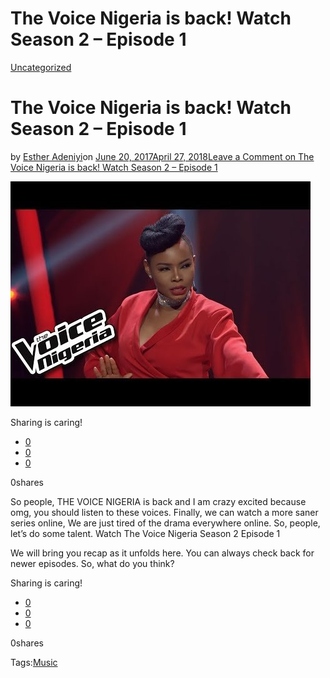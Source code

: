 # The Voice Nigeria is back! Watch Season 2 – Episode 1

[Uncategorized](https://estheradeniyi.com/category/uncategorized/)
# The Voice Nigeria is back! Watch Season 2 &#x2013; Episode 1

by [Esther Adeniyi](https://estheradeniyi.com/author/esther-adeniyi/)on [June 20, 2017April 27, 2018](https://estheradeniyi.com/the-voice-nigeria-is-back-watch-season/)[Leave a Comment on The Voice Nigeria is back! Watch Season 2 &#x2013; Episode 1](https://estheradeniyi.com/the-voice-nigeria-is-back-watch-season/#respond)

![](images/hqdefault-2.jpg)

Sharing is caring!

- [0](https://www.facebook.com/sharer/sharer.php?u=https%3A%2F%2Festheradeniyi.com%2Fthe-voice-nigeria-is-back-watch-season%2F&amp;t=The%20Voice%20Nigeria%20is%20back%21%20Watch%20Season%202%20-%20Episode%201)
- [0](https://twitter.com/intent/tweet?text=The%20Voice%20Nigeria%20is%20back%21%20Watch%20Season%202%20-%20Episode%201&amp;url=https%3A%2F%2Festheradeniyi.com%2Fthe-voice-nigeria-is-back-watch-season%2F)
- [0](#)

0shares

 So people, THE VOICE NIGERIA is back and I am crazy excited because omg, you should listen to these voices. Finally, we can watch a more saner series online, We are just tired of the drama everywhere online. So, people, let&#x2019;s do some talent.
Watch The Voice Nigeria Season 2 Episode 1

We will bring you recap as it unfolds here. You can always check back for newer episodes. So, what do you think?

Sharing is caring!

- [0](https://www.facebook.com/sharer/sharer.php?u=https%3A%2F%2Festheradeniyi.com%2Fthe-voice-nigeria-is-back-watch-season%2F&amp;t=The%20Voice%20Nigeria%20is%20back%21%20Watch%20Season%202%20-%20Episode%201)
- [0](https://twitter.com/intent/tweet?text=The%20Voice%20Nigeria%20is%20back%21%20Watch%20Season%202%20-%20Episode%201&amp;url=https%3A%2F%2Festheradeniyi.com%2Fthe-voice-nigeria-is-back-watch-season%2F)
- [0](#)

0shares

Tags:[Music](https://estheradeniyi.com/tag/music/)